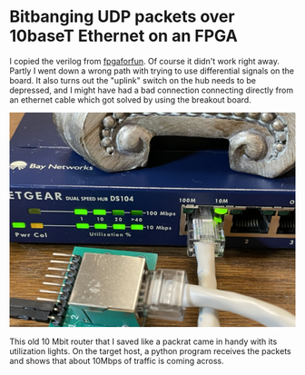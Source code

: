 # Bitbanging UDP packets over 10baseT Ethernet on an FPGA

I copied the verilog from [fpgaforfun](https://www.fpga4fun.com/10BASE-T1.html).
Of course it didn't work right away. Partly I went down a wrong path with trying to 
use differential signals on the board. It also turns out the "uplink" switch on the 
hub needs to be depressed, and I might have had a bad connection connecting directly
from an ethernet cable which got solved by using the breakout board.

<img src="/images/IMG_4836.jpg" class="img-responsive" alt="" > 


This old 10 Mbit router that I saved like a packrat came in handy with
its utilization lights.
On the target host, a python program receives the packets and shows that
about 10Mbps of traffic is coming across.
